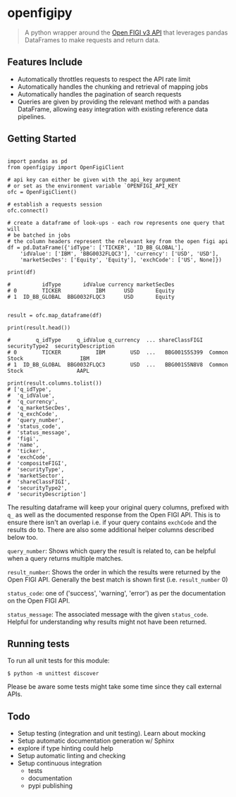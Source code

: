 # openfigipy

> A python wrapper around the [Open FIGI v3 API](https://www.openfigi.com/) that leverages
> pandas DataFrames to make requests and return data.


Features Include
-----------------

- Automatically throttles requests to respect the API rate limit
- Automatically handles the chunking and retrieval of mapping jobs
- Automatically handles the pagination of search requests
- Queries are given by providing the relevant method with a pandas DataFrame,
  allowing easy integration with existing reference data pipelines.

Getting Started
---------------

```python3

import pandas as pd
from openfigipy import OpenFigiClient

# api key can either be given with the api_key argument
# or set as the environment variable `OPENFIGI_API_KEY
ofc = OpenFigiClient()

# establish a requests session
ofc.connect()

# create a dataframe of look-ups - each row represents one query that will
# be batched in jobs
# the column headers represent the relevant key from the open figi api
df = pd.DataFrame({'idType': ['TICKER', 'ID_BB_GLOBAL'],
    'idValue': ['IBM', 'BBG0032FLQC3'], 'currency': ['USD', 'USD'],
    'marketSecDes': ['Equity', 'Equity'], 'exchCode': ['US', None]})

print(df)

#          idType       idValue currency marketSecDes
# 0        TICKER           IBM      USD       Equity
# 1  ID_BB_GLOBAL  BBG0032FLQC3      USD       Equity


result = ofc.map_dataframe(df)

print(result.head())

#        q_idType     q_idValue q_currency  ... shareClassFIGI securityType2  securityDescription
# 0        TICKER           IBM        USD  ...   BBG001S5S399  Common Stock                  IBM
# 1  ID_BB_GLOBAL  BBG0032FLQC3        USD  ...   BBG001S5N8V8  Common Stock                 AAPL

print(result.columns.tolist())
# ['q_idType',
#  'q_idValue',
#  'q_currency',
#  'q_marketSecDes',
#  'q_exchCode',
#  'query_number',
#  'status_code',
#  'status_message',
#  'figi',
#  'name',
#  'ticker',
#  'exchCode',
#  'compositeFIGI',
#  'securityType',
#  'marketSector',
#  'shareClassFIGI',
#  'securityType2',
#  'securityDescription']
```

The resulting dataframe will keep your original query columns, prefixed with
`q_` as well as the documented response from the Open FIGI API. This is to
ensure there isn't an overlap i.e. if your query contains `exchCode` and the
results do to. There are also some additional helper columns described below
too.

`query_number`: Shows which query the result is related to, can be helpful when
a query returns multiple matches.

`result_number`: Shows the order in which the results were returned by the Open
FIGI API. Generally the best match is shown first (i.e. `result_number` 0)


`status_code`: one of ('success', 'warning', 'error') as per the documentation
on the Open FIGI API.

`status_message`: The associated message with the given `status_code`. Helpful
for understanding why results might not have been returned.


Running tests
-------------

To run all unit tests for this module:
```shell
$ python -m unittest discover
```
Please be aware some tests might take some time since they call external APIs.

Todo
----

- Setup testing (integration and unit testing). Learn about mocking
- Setup automatic documentation generation w/ Sphinx
- explore if type hinting could help
- Setup automatic linting and checking
- Setup continuous integration
    - tests
    - documentation
    - pypi publishing

